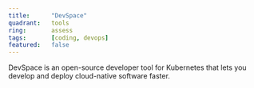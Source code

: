 ```yaml
---
title:      "DevSpace"
quadrant:   tools
ring:       assess
tags:       [coding, devops]
featured:   false
---
```


DevSpace is an open-source developer tool for Kubernetes that lets you develop and deploy cloud-native software faster.
